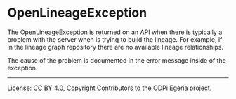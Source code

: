 <!-- SPDX-License-Identifier: CC-BY-4.0 -->
<!-- Copyright Contributors to the ODPi Egeria project. -->


# OpenLineageException

The OpenLineageException is returned on an API when
there is typically a problem with the server when is trying to build the lineage.
For example, if in the lineage graph repository there are no available lineage relationships.

The cause of the problem is documented in the error message
inside of the exception.

----
License: [CC BY 4.0](https://creativecommons.org/licenses/by/4.0/),
Copyright Contributors to the ODPi Egeria project.